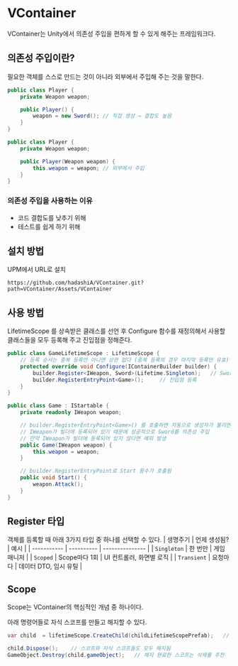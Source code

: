 # VContainer
VContainer는 Unity에서 의존성 주입을 편하게 할 수 있게 해주는 프레임워크다.

## 의존성 주입이란?
필요한 객체를 스스로 만드는 것이 아니라 외부에서 주입해 주는 것을 말한다.

``` C#
public class Player {
    private Weapon weapon;

    public Player() {
        weapon = new Sword(); // 직접 생성 → 결합도 높음
    }
}

public class Player {
    private Weapon weapon;

    public Player(Weapon weapon) {
        this.weapon = weapon; // 외부에서 주입
    }
}
```

### 의존성 주입을 사용하는 이유
- 코드 결합도를 낮추기 위해
- 테스트를 쉽게 하기 위해


## 설치 방법
UPM에서 URL로 설치
```
https://github.com/hadashiA/VContainer.git?path=VContainer/Assets/VContainer
```


## 사용 방법
LifetimeScope 를 상속받은 클래스를 선언 후
Configure 함수를 재정의해서 사용할 클래스들을 모두 등록해 주고 진입점을 정해준다.

``` C#
public class GameLifetimeScope : LifetimeScope {
    // 등록 순서는 중복 등록만 아니면 상관 없다 (중복 등록의 경우 마지막 등록만 유효)
    protected override void Configure(IContainerBuilder builder) {
        builder.Register<IWeapon, Sword>(Lifetime.Singleton);   // Sword를 싱글톤으로 등록해 IWeapon 타입이 필요하면 Sword를 반환한다.
        builder.RegisterEntryPoint<Game>();     // 진입점 등록
    }
}

public class Game : IStartable {
    private readonly IWeapon weapon;

    // builder.RegisterEntryPoint<Game>() 를 호출하면 자동으로 생성자가 불리면서 객체 생성
    // IWeapon가 빌더에 등록되어 있기 때문에 성공적으로 Sword를 의존성 주입
    // 만약 IWeapon가 빌더에 등록되어 있지 않다면 예외 발생
    public Game(IWeapon weapon) {
        this.weapon = weapon;
    }

    // builder.RegisterEntryPoint로 Start 함수가 호출됨
    public void Start() {
        weapon.Attack();
    }
}
```

## Register 타입
객체를 등록할 때 아래 3가지 타입 중 하나를 선택할 수 있다.
| 생명주기        | 언제 생성됨?    | 예시              |
| ----------- | ---------- | --------------- |
| `Singleton` | 한 번만       | 게임 매니저          |
| `Scoped`    | Scope마다 1회 | UI 컨트롤러, 화면별 로직 |
| `Transient` | 요청마다       | 데이터 DTO, 임시 유틸  |


## Scope
Scope는 VContainer의 핵심적인 개념 중 하나이다.

아래 명령어들로 자식 스코프를 만들고 해지할 수 있다.

``` C#
var child  = lifetimeScope.CreateChild(childLifetimeScopePrefab);   // 프리팹 생성 + 스코프 생성 + 자식 스코프로 연결

child.Dispose();    // 스코프와 자식 스코프들도 모두 해지됨
GameObject.Destroy(child.gameObject);   // 해지 완료한 스코프는 삭제를 추천
```